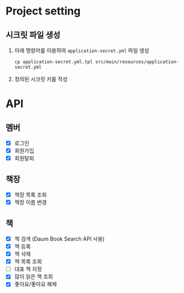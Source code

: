 # Project setting

## 시크릿 파일 생성

1. 아래 명령어를 이용하여 `application-secret.yml` 파일 생성
    ```shell
    cp application-secret.yml.tpl src/main/resources/application-secret.yml
    ```
2. 정의된 시크릿 키를 작성


# API
## 멤버
- [x] 로그인
- [x] 회원가입
- [x] 회원탈퇴
## 책장
- [x] 책장 목록 조회
- [x] 책장 이름 변경
## 책
- [x] 책 검색 (Daum Book Search API 사용)
- [x] 책 등록
- [x] 책 삭제
- [x] 책 목록 조회
- [ ] 대표 책 지정
- [x] 많이 읽은 책 조회
- [x] 좋아요/좋아요 해제
